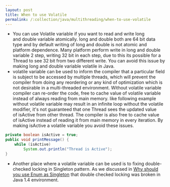 ```yaml
---
layout: post
title: When to use Volatile
permalink: /:collection/java/multithreading/when-to-use-volatile
---
```



* You can use Volatile variable if you want to read and write long and double variable atomically. long and double both are 64 bit data type and by default writing of long and double is not atomic and platform dependence. Many platform perform write in long and double variable 2 step, writing 32 bit in each step, due to this its possible for a Thread to see 32 bit from two different write. You can avoid this issue by making long and double variable volatile in Java.
* volatile variable can be used to inform the compiler that a particular field is subject to be accessed by multiple threads, which will prevent the compiler from doing any reordering or any kind of optimization which is not desirable in a multi-threaded environment. Without volatile variable compiler can re-order the code, free to cache value of volatile variable instead of always reading from main memory. like following example without volatile variable may result in an infinite loop without the volatile modifier, it's not guaranteed that one Thread sees the updated value of isActive from other thread. The compiler is also free to cache value of isActive instead of reading it from main memory in every iteration. By making isActive a volatile variable you avoid these issues.

```java
private boolean isActive = true;
public void printMessage() {
    while (isActive)
        System.out.println("Thread is Active");
}
```

* Another place where a volatile variable can be used is to fixing double-checked locking in Singleton pattern. As we discussed in [Why should you use Enum as Singleton](https://javarevisited.blogspot.com/2012/07/why-enum-singleton-are-better-in-java.html) that double checked locking was broken in Java 1.4 environment.
